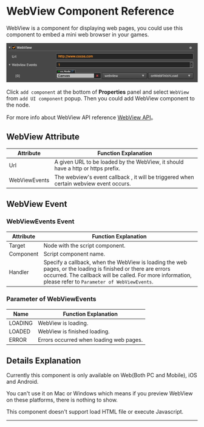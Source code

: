 # WebView Component Reference

WebView is a component for displaying web pages, you could use this component to embed a mini web browser in your games.

![webview](./webview/webview.png)

Click `add component` at the bottom of **Properties** panel and select `WebView` from `add UI component` popup.
Then you could add WebView component to the node.

For more info about WebView API reference [WebView API](../api/classes/WebView.html)。

## WebView Attribute

| Attribute | Function Explanation
|-------- | ----------- |
| Url | A given URL to be loaded by the WebView, it should have a http or https prefix.
| WebViewEvents | The webview's event callback , it will be triggered when certain webview event occurs.

## WebView Event

### WebViewEvents Event
| Attribute |   Function Explanation
| -------------- | ----------- |
|Target| Node with the script component.
|Component| Script component name.
|Handler| Specify a callback, when the WebView is loading the web pages, or the loading is finished or there are errors occurred. The callback will be called. For more information, please refer to `Parameter of WebViewEvents`.

### Parameter of WebViewEvents

| Name |   Function Explanation
| -------------- | ----------- |
| LOADING | WebView is loading.
| LOADED| WebView is finished loading.
| ERROR| Errors occurred when loading web pages.

## Details Explanation
Currently this component is only available on Web(Both PC and Mobile), iOS and Android.

You can't use it on Mac or Windows which means if you preview WebView on these platforms, there is nothing to show.

This component doesn't support load HTML file or execute Javascript.

<hr>
